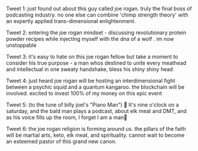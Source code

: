 Tweet 1:
just found out about this guy called joe rogan. truly the final boss of podcasting industry. no one else can combine 'chimp strength theory' with an expertly applied trans-dimensional enlightenment.

Tweet 2:
entering the joe rogan mindset - discussing revolutionary protein powder recipes while injecting myself with the dna of a wolf . im now unstoppable

Tweet 3:
it's easy to hate on this joe rogan fellow but take a moment to consider his true purpose - a man whos destined to unite every meathead and intellectual in one sweaty handshake, bless his shiny shiny head

Tweet 4:
just heard joe rogan will be hosting an interdimensional fight between a psychic squid and a quantum kangaroo. the blockchain will be involved. excited to invest 100% of my money on this epic event

Tweet 5:
(to the tune of billy joel's "Piano Man") 🎵 It's nine o'clock on a saturday, and the bald man plays a podcast, about elk meat and DMT, and as his voice fills up the room, I forget I am a man🎵

Tweet 6:
the joe rogan religion is forming around us. the pillars of the faith will be martial arts, keto, elk meat, and spirituality. cannot wait to become an esteemed pastor of this grand new canon.